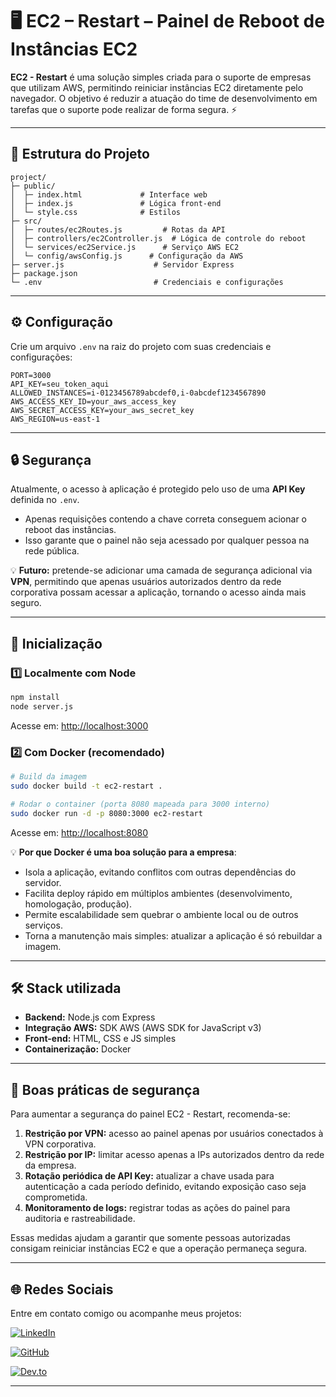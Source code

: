 

# 🖥️ EC2 – Restart – Painel de Reboot de Instâncias EC2

**EC2 - Restart** é uma solução simples criada para o suporte de empresas que utilizam AWS, permitindo reiniciar instâncias EC2 diretamente pelo navegador.
O objetivo é reduzir a atuação do time de desenvolvimento em tarefas que o suporte pode realizar de forma segura. ⚡

---

## 📁 Estrutura do Projeto

```
project/
├─ public/
│  ├─ index.html             # Interface web
│  ├─ index.js               # Lógica front-end
│  └─ style.css              # Estilos
├─ src/
│  ├─ routes/ec2Routes.js         # Rotas da API
│  ├─ controllers/ec2Controller.js  # Lógica de controle do reboot
│  └─ services/ec2Service.js      # Serviço AWS EC2   
│  └─ config/awsConfig.js      # Configuração da AWS   
├─ server.js                    # Servidor Express
├─ package.json
└─ .env                         # Credenciais e configurações
```

---

## ⚙️ Configuração

Crie um arquivo `.env` na raiz do projeto com suas credenciais e configurações:

```
PORT=3000
API_KEY=seu_token_aqui
ALLOWED_INSTANCES=i-0123456789abcdef0,i-0abcdef1234567890
AWS_ACCESS_KEY_ID=your_aws_access_key
AWS_SECRET_ACCESS_KEY=your_aws_secret_key
AWS_REGION=us-east-1
```

---

## 🔒 Segurança

Atualmente, o acesso à aplicação é protegido pelo uso de uma **API Key** definida no `.env`.

* Apenas requisições contendo a chave correta conseguem acionar o reboot das instâncias.
* Isso garante que o painel não seja acessado por qualquer pessoa na rede pública.

💡 **Futuro:** pretende-se adicionar uma camada de segurança adicional via **VPN**, permitindo que apenas usuários autorizados dentro da rede corporativa possam acessar a aplicação, tornando o acesso ainda mais seguro.

---

## 🚀 Inicialização

### 1️⃣ Localmente com Node

```bash
npm install
node server.js
```

Acesse em: [http://localhost:3000](http://localhost:3000)

### 2️⃣ Com Docker (recomendado)

```bash
# Build da imagem
sudo docker build -t ec2-restart .

# Rodar o container (porta 8080 mapeada para 3000 interno)
sudo docker run -d -p 8080:3000 ec2-restart
```

Acesse em: [http://localhost:8080](http://localhost:8080)

💡 **Por que Docker é uma boa solução para a empresa**:

* Isola a aplicação, evitando conflitos com outras dependências do servidor.
* Facilita deploy rápido em múltiplos ambientes (desenvolvimento, homologação, produção).
* Permite escalabilidade sem quebrar o ambiente local ou de outros serviços.
* Torna a manutenção mais simples: atualizar a aplicação é só rebuildar a imagem.

---

## 🛠️ Stack utilizada

* **Backend:** Node.js com Express
* **Integração AWS:** SDK AWS (AWS SDK for JavaScript v3)
* **Front-end:** HTML, CSS e JS simples
* **Containerização:** Docker

---

## 🔐 Boas práticas de segurança

Para aumentar a segurança do painel EC2 - Restart, recomenda-se:

1. **Restrição por VPN:** acesso ao painel apenas por usuários conectados à VPN corporativa.
2. **Restrição por IP:** limitar acesso apenas a IPs autorizados dentro da rede da empresa.
3. **Rotação periódica de API Key:** atualizar a chave usada para autenticação a cada período definido, evitando exposição caso seja comprometida.
4. **Monitoramento de logs:** registrar todas as ações do painel para auditoria e rastreabilidade.

Essas medidas ajudam a garantir que somente pessoas autorizadas consigam reiniciar instâncias EC2 e que a operação permaneça segura.

---

## 🌐 Redes Sociais

Entre em contato comigo ou acompanhe meus projetos:

[![LinkedIn](https://img.shields.io/badge/LinkedIn-emanoelCarvalho-blue?logo=linkedin\&style=flat-square)](https://www.linkedin.com/in/emanoelCarvalho)

[![GitHub](https://img.shields.io/badge/GitHub-emanoelCarvalho-black?logo=github\&style=flat-square)](https://github.com/emanoelCarvalho)

[![Dev.to](https://img.shields.io/badge/Dev.to-emanoelCarvalho-0A0A0A?logo=dev.to\&style=flat-square)](https://dev.to/emanoelCarvalho)

---


